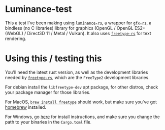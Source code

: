 # Luminance-test

This a test I've been making using [`luminance-rs`](https://crates.io/crates/luminance), a wrapper for [`gfx-rs`](https://crates.io/crates/gfx), a bindless (no C libraries) library for graphics (OpenGL / OpenGL ES2+ (WebGL) / Direct3D 11 / Metal / Vulkan). It also uses [`freetype-rs`](https://crates.io/crates/freetype-rs) for text rendering.

# Using this / testing this
You'll need the latest rust version, as well as the development libraries needed by [`freetype-rs`](https://crates.io/crates/freetype-rs), which are the `FreeType2` development libraries.

For debian install the `libfreetype-dev` apt package, for other distros, check your package manager for those libraries.

For MacOS, [`brew install freetype`](https://formulae.brew.sh/formula/freetype#default) should work, but make sure you've got [homebrew](brew.sh) installed.

For Windows, go [here](https://github.com/PistonDevelopers/freetype-sys#for-windows-users) for install instructions, and make sure you change the path to your binaries in the `Cargo.toml` file.
